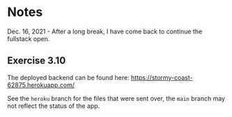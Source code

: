 # Notes
Dec. 16, 2021 - After a long break, I have come back to continue the fullstack open.

## Exercise 3.10
The deployed backend can be found here: https://stormy-coast-62875.herokuapp.com/

See the `heroku` branch for the files that were sent over, the `main` branch may not reflect the status of the app.